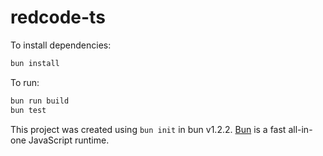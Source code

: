 # redcode-ts

To install dependencies:

```bash
bun install
```

To run:

```bash
bun run build
bun test
```

This project was created using `bun init` in bun v1.2.2. [Bun](https://bun.sh) is a fast all-in-one JavaScript runtime.
